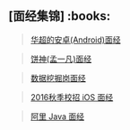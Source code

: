 <h2>[面经集锦] :books: </h2> 

> <a href="https://github.com/wuping5719/MyCNBlogs/blob/master/Reading-Notes/InterviewExperience/AndroidInterview.md">华超的安卓(Android)面经</a>

> <a href="https://github.com/wuping5719/MyCNBlogs/blob/master/Reading-Notes/InterviewExperience/CakeInterview.md">饼神(孟一凡)面经</a>

> <a href="https://github.com/wuping5719/MyCNBlogs/blob/master/Reading-Notes/InterviewExperience/DataMining.md">数据挖掘岗面经</a>

> <a href="https://github.com/wuping5719/MyCNBlogs/blob/master/Reading-Notes/InterviewExperience/iOSInterview.md">2016秋季校招 iOS 面经</a>

> <a href="https://github.com/wuping5719/MyCNBlogs/blob/master/Reading-Notes/InterviewExperience/AlibabaJavaInterview.md">阿里 Java 面经</a>

